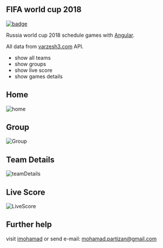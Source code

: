 
  

## FIFA world cup 2018

  [![badge](https://img.shields.io/badge/license-MIT-green.svg)](https://github.com/imohamaad/FIFA-world-cup-2018/blob/master/LICENSE)

Russia world cup 2018 schedule games with [Angular](https://angular.io/).

All data from [varzesh3.com](http://varzesh3.com) API.

 - show all teams
 - show groups
 - show live score
 - show games details
 
 
## Home
![home](https://dl.dropboxusercontent.com/s/6ztsev4f0h4vnhe/slide1.jpg?dl=0)

  ## Group
  ![Group](https://dl.dropboxusercontent.com/s/1u1cz1v6a338qd0/slide3.jpg?dl=0)
  
## Team Details
![teamDetails](https://dl.dropboxusercontent.com/s/71yx5kvgj3elsin/slide4.jpg?dl=0)

  ## Live Score
![LiveScore](https://dl.dropboxusercontent.com/s/o4wxhnl4tdw96qz/slide2.jpg?dl=0)

## Further help

visit [imohamad](http://imohamad.ml) or send e-mail: [mohamad.partizan@gmail.com](mailto:mohamad.partizan@gmail.com)
